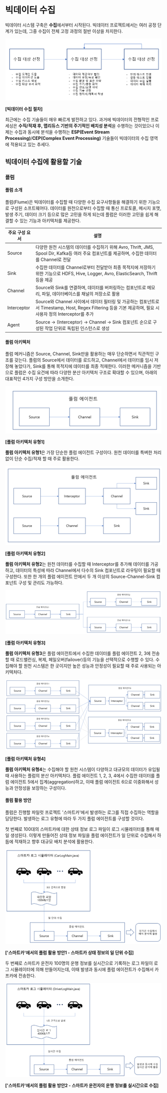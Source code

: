 # 빅데이터 수집

빅데이터 시스템 구축은 **수집**에서부터 시작된다. 빅데이터 프로젝트에서는 여러 공정 단계가 있는데, 그중 수집이 전체 고정 과정의 절반 이상을 차지한다.



![image-20210408105322482](https://github.com/thinkp0907/Data_Engineering/blob/main/BigData_Skills/img/%EB%B9%85%EB%8D%B0%EC%9D%B4%ED%84%B0%20%EC%88%98%EC%A7%91%20%EC%A0%88%EC%B0%A8.PNG)

**[빅데이터 수집 절차]**

최근에는 수집 기술들이 매우 빠르게 발전하고 있다. 과거에 빅데이터의 전형적인 프로세싱은 **수직/적재 후, 맵리듀스 기반의 주기적인 배치성 분석**을 수행하는 것이었으나 이제는 수집과 동시에 분석을 수행하는 **ESP(Event Stream Processing)**/**CEP(Complex Event Processing)** 기술들이 빅데이터의 수집 영역에 적용되고 있는 추세다.



## 빅데이터 수집에 활용할 기술

### 플럼

#### 플럼 소개

플럼(Flume)은 빅데이터를 수집할 때 다양한 수집 요구사항들을 해결하기 위한 기능으로 구성된 소프트웨어다. 데이터를 원천으로부터 수집할 때 통신 프로토콜, 메시지 포맷, 발생 주기, 데이터 크기 등으로 많은 고민을 하게 되는데 플럼은 이러한 고민을 쉽게 해결할 수 있는 기능과 아키텍처를 제공한다. 



| 주요 구성 요서 | 설명                                                         |
| -------------- | ------------------------------------------------------------ |
| Source         | 다양한 원천 시스템의 데이터를 수집하기 위해 Avro, Thrift, JMS, Spool Dir, Kafka등 여러 주요 컴포넌트를 제공하며, 수집한 데이터를 Channel로 전달 |
| Sink           | 수집한 데이터를 Channel로부터 전달받아 최종 목적지에 저장하기 위한 기능으로 HDFS, Hive, Logger, Avro, ElasticSearch, Thrift등을 제공 |
| Channel        | Source와 Sink를 연결하며, 데이터를 버퍼링하는 컴포넌트로 메모리, 파일, 데이터베이스를 채널의 저장소로 활용 |
| Interceptor    | Source와 Channel 사이에서 데이터 필터링 및 가공하는 컴포넌트로서 Timestamp, Host, Regex Filtering 등을 기본 제공하며, 필요 시 사용자 정의 Interceptor를 추가 |
| Agent          | Source -> (Interceptor) -> Channel -> Sink 컴포넌트 순으로 구성된 작업 단위로 독립된 인스턴스로 생성 |

#### 플럼 아키텍처

플럼 메커니즘은 Source, Channel, Sink만을 활용하는 매우 단순하면서 직관적인 구조를 갖는다. 플럼의 Source에서 데이터를 로드하고, Channel에서 데이터를 임시 저장해 놓았다가, Sink를 통해 목적지에 데이터를 최종 적재한다. 이러한 메커니즘을 기반으로 플럼은 수집 요건에 따라 다양한 분산 아키텍처 구조로 확대할 수 있으며, 아래의 대표적인 4가지 구성 방안을 소개한다.

![image-20210408110630230](https://github.com/thinkp0907/Data_Engineering/blob/main/BigData_Skills/img/%ED%94%8C%EB%9F%BC%20%EC%95%84%ED%82%A4%ED%85%8D%EC%B2%98%20%EC%9C%A0%ED%98%951.PNG)

**[플럼 아키텍처 유형1]**

**플럼 아키텍처 유형1**은 가장 단순한 플럼 에이전트 구성이다. 원천 데이터를 특벼한 처리 없이 단순 수집/적재 할 때 주로 활용한다.

![image-20210408110930975](https://github.com/thinkp0907/Data_Engineering/blob/main/BigData_Skills/img/%ED%94%8C%EB%9F%BC%20%EC%95%84%ED%82%A4%ED%85%8D%EC%B2%98%20%EC%9C%A0%ED%98%952.PNG)

**[플럼 아키텍처 유형2]**

**플럼 아키텍처 유형2**는 원천 데이터를 수집할 때 Interceptor를 추가해 데이터를 가공하고, 데이터의 특성에 따라 Channel에서 다수의 Sink 컴포넌트로 라우팅이 필요할 때 구성한다. 또한 한 개의 플럼 에이전트 안에서 두 개 이상의 Source-Channel-Sink 컴포넌트 구성 및 관리도 가능하다.



![플럼 아키텍처 유형3](https://github.com/thinkp0907/Data_Engineering/blob/main/BigData_Skills/img/%ED%94%8C%EB%9F%BC%20%EC%95%84%ED%82%A4%ED%85%8D%EC%B2%98%20%EC%9C%A0%ED%98%953.PNG)

**[플럼 아키텍처 유형3]**

**플럼 아키텍처 유형3**은 플럼 에이전트에서 수집한 데이터를 플럼 에이전트 2, 3에 전송할 때 로드밸런싱, 복제, 페일오버(failover)등의 기능을 선택적으로 수행할 수 있다. 수집해야 할 원천 시스템은 한 곳이지만 높은 성능과 안정성이 필요할 때 주로 사용되는 아키텍처다.



![image-20210408112034134](https://github.com/thinkp0907/Data_Engineering/blob/main/BigData_Skills/img/%ED%94%8C%EB%9F%BC%20%EC%95%84%ED%82%A4%ED%85%8D%EC%B2%98%20%EC%9C%A0%ED%98%954.png)

**[플럼 아키텍처 유형4]**

**플럼 아키텍처 유형4**는 수집해야 할 원천 시스템이 다양하고 대규모의 데이터가 유입될 때 사용하는 플럼의 분산 아키텍처다. 플럼 에이전트 1, 2, 3, 4에서 수집한 데이터를 플럼 에이전트 5에서 집계(aggregation)하고, 이때 플럼 에이전트 6으로 이중화해서 성능과 안정성을 보장하는 구성이다.



#### 플럼 활용 방안

플럼은 진행할 파일럿 프로젝트 '스마트카'에서 발생하는 로그를 직접 수집하는 역할을 담당한다. 발생하는 로그 유형에 따라 두 가지 플럼 에이전트를 구성할 것이다.



첫 번째로 100대의 스마트카에 대한 상태 정보 로그 파일이 로그 시뮬레이터를 통해 매일 생성된다. 이렇게 만들어진 상태 정보 파일을 플럼 에이전트가 일 단위로 수집해서 하둡에 적재하고 향후 대규모 배치 분석에 활용한다.

![image-20210408113404763](https://github.com/thinkp0907/Data_Engineering/blob/main/BigData_Skills/img/%EC%8A%A4%EB%A7%88%ED%8A%B8%EC%B9%B4%EC%97%90%EC%84%9C%EC%9D%98%20%ED%94%8C%EB%9F%BC%20%ED%99%9C%EC%9A%A9%20%EB%B0%A9%EC%95%881.PNG)

**['스마트카'에서의 플럼 활용 방안1 - 스마트카 상태 정보의 일 단위 수집]**

두 번째로 스마트카 운전자 100명의 운행 정보를 실시간으로 기록하는 로그 파일이 로그 시뮬레이터에 의해 만들어지는데, 이때 발생과 동시에 플럼 에이전트가 수집해서 카프카에 전송한다.



![image-20210408113545412](https://github.com/thinkp0907/Data_Engineering/blob/main/BigData_Skills/img/%EC%8A%A4%EB%A7%88%ED%8A%B8%EC%B9%B4%EC%97%90%EC%84%9C%EC%9D%98%20%ED%94%8C%EB%9F%BC%20%ED%99%9C%EC%9A%A9%20%EB%B0%A9%EC%95%882.PNG)

**['스마트카'에서의 플럼 활용 방안2 - 스마트카 운전자의 운행 정보를 실시간으로 수집]**




